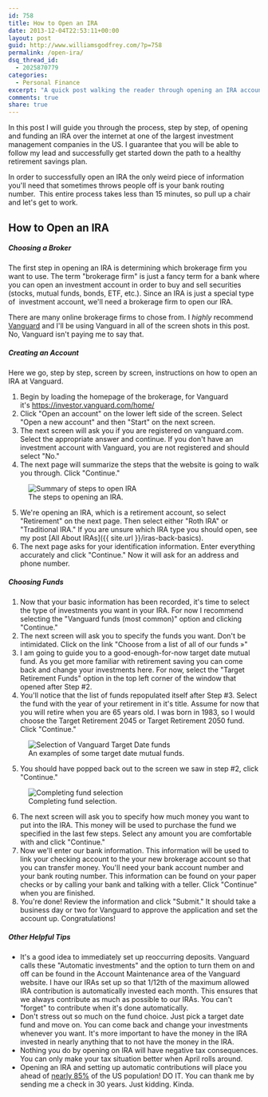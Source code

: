 ```yaml
---
id: 758
title: How to Open an IRA
date: 2013-12-04T22:53:11+00:00
layout: post
guid: http://www.williamsgodfrey.com/?p=758
permalink: /open-ira/
dsq_thread_id:
  - 2025870779
categories:
  - Personal Finance
excerpt: "A quick post walking the reader through opening an IRA account. Something everyone should have and contribute to regularly."
comments: true
share: true
---
```



In this post I will guide you through the process, step by step, of opening and funding an IRA over the internet at one of the largest investment management companies in the US. I guarantee that you will be able to follow my lead and successfully get started down the path to a healthy retirement savings plan.

In order to successfully open an IRA the only weird piece of information you'll need that sometimes throws people off is your bank routing number.  This entire process takes less than 15 minutes, so pull up a chair and let's get to work.

## How to Open an IRA

##### Choosing a Broker

The first step in opening an IRA is determining which brokerage firm you want to use. The term "brokerage firm" is just a fancy term for a bank where you can open an investment account in order to buy and sell securities (stocks, mutual funds, bonds, ETF, etc.). Since an IRA is just a special type of  investment account, we'll need a brokerage firm to open our IRA.

There are many online brokerage firms to chose from. I _highly_ recommend [Vanguard](https://investor.vanguard.com/home/) and I'll be using Vanguard in all of the screen shots in this post. No, Vanguard isn't paying me to say that.

##### Creating an Account

Here we go, step by step, screen by screen, instructions on how to open an IRA at Vanguard.

  1. Begin by loading the homepage of the brokerage, for Vanguard it's <https://investor.vanguard.com/home/>
  2. Click "Open an account" on the lower left side of the screen. Select "Open a new account" and then "Start" on the next screen.
  3. The next screen will ask you if you are registered on vanguard.com. Select the appropriate answer and continue. If you don't have an investment account with Vanguard, you are not registered and should select "No."
  4. The next page will summarize the steps that the website is going to walk you through. Click "Continue."

  <figure>
  <img src="{{ site.url }}/images/Steps.png" alt="Summary of steps to open IRA" /></a>
  <figcaption>The steps to opening an IRA.</figcaption>
  </figure>

  5. We're opening an IRA, which is a retirement account, so select "Retirement" on the next page. Then select either "Roth IRA" or "Traditional IRA." If you are unsure which IRA type you should open, see my post [All About IRAs]({{ site.url }}/iras-back-basics).
  6. The next page asks for your identification information. Enter everything accurately and click "Continue." Now it will ask for an address and phone number.

##### Choosing Funds

  1. Now that your basic information has been recorded, it's time to select the type of investments you want in your IRA. For now I recommend selecting the "Vanguard funds (most common)" option and clicking "Continue."
  2. The next screen will ask you to specify the funds you want. Don't be intimidated. Click on the link "Choose from a list of all of our funds »"
  3. I am going to guide you to a good-enough-for-now target date mutual fund. As you get more familiar with retirement saving you can come back and change your investments here. For now, select the "Target Retirement Funds" option in the top left corner of the window that opened after Step #2.
  4. You'll notice that the list of funds repopulated itself after Step #3. Select the fund with the year of your retirement in it's title. Assume for now that you will retire when you are 65 years old. I was born in 1983, so I would choose the Target Retirement 2045 or Target Retirement 2050 fund. Click "Continue."

  <figure>
  <img src="{{ site.url }}/images/funds.png" alt="Selection of Vanguard Target Date funds" /></a>
  <figcaption>An examples of some target date mutual funds.</figcaption>
  </figure>

  5. You should have popped back out to the screen we saw in step #2, click "Continue."

  <figure>
  <img src="{{ site.url }}/images/done-funds.png" alt="Completing fund selection" /></a>
  <figcaption>Completing fund selection.</figcaption>
  </figure>

  6. The next screen will ask you to specify how much money you want to put into the IRA. This money will be used to purchase the fund we specified in the last few steps. Select any amount you are comfortable with and click "Continue."
  7. Now we'll enter our bank information. This information will be used to link your checking account to the your new brokerage account so that you can transfer money. You'll need your bank account number and your bank routing number. This information can be found on your paper checks or by calling your bank and talking with a teller. Click "Continue" when you are finished.
  8. You're done! Review the information and click "Submit." It should take a business day or two for Vanguard to approve the application and set the account up. Congratulations!

##### Other Helpful Tips

  * It's a good idea to immediately set up reoccurring deposits. Vanguard calls these "Automatic investments" and the option to turn them on and off can be found in the Account Maintenance area of the Vanguard website. I have our IRAs set up so that 1/12th of the maximum allowed IRA contribution is automatically invested each month. This ensures that we always contribute as much as possible to our IRAs. You can't "forget" to contribute when it's done automatically.
  * Don't stress out so much on the fund choice. Just pick a target date fund and move on. You can come back and change your investments whenever you want. It's more important to have the money in the IRA invested in nearly anything that to not have the money in the IRA.
  * Nothing you do by opening on IRA will have negative tax consequences. You can only make your tax situation better when April rolls around.
  * Opening an IRA and setting up automatic contributions will place you ahead of [nearly 85%](http://detroit.cbslocal.com/2012/03/07/study-only-15-of-americans-make-annual-ira-contributions/) of the US population! DO IT. You can thank me by sending me a check in 30 years. Just kidding. Kinda.
